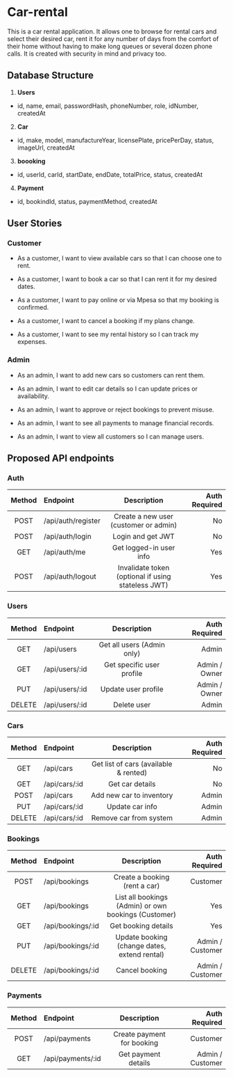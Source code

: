 # Car-rental

This is a car rental application. It allows one to browse for rental cars and select their desired car, rent it for any number of days from the comfort of their home without having to make long queues or several dozen phone calls. It is created with security in mind and privacy too.

## Database Structure

1. **Users**
- id, name, email, passwordHash, phoneNumber, role, idNumber, createdAt
2. **Car**
- id, make, model, manufactureYear, licensePlate, pricePerDay, status, imageUrl, createdAt
3. **boooking**
- id, userId, carId, startDate, endDate, totalPrice, status, createdAt
4. **Payment**
- id, bookindId, status, paymentMethod, createdAt

## User Stories

### Customer

- As a customer, I want to view available cars so that I can choose one to rent.

- As a customer, I want to book a car so that I can rent it for my desired dates.

- As a customer, I want to pay online or via Mpesa so that my booking is confirmed.

- As a customer, I want to cancel a booking if my plans change.

- As a customer, I want to see my rental history so I can track my expenses.

### Admin

- As an admin, I want to add new cars so customers can rent them.

- As an admin, I want to edit car details so I can update prices or availability.

- As an admin, I want to approve or reject bookings to prevent misuse.

- As an admin, I want to see all payments to manage financial records.

- As an admin, I want to view all customers so I can manage users.

## Proposed API endpoints
### Auth
Method|Endpoint|Description|Auth Required
| :-----: | :---------- | :---------: | ----------: |
POST	|/api/auth/register	|Create a new user (customer or admin)	|No
POST	|/api/auth/login	|Login and get JWT	|No
GET	|/api/auth/me	|Get logged-in user info	|Yes
POST	|/api/auth/logout	|Invalidate token (optional if using stateless JWT)	|Yes
### Users
Method	|Endpoint	|Description	|Auth Required
| :-----: | :---------- | :---------: | ----------: |
GET	|/api/users	|Get all users (Admin only)	|Admin
GET	|/api/users/:id	|Get specific user profile	|Admin / Owner
PUT	|/api/users/:id	|Update user profile	|Admin / Owner
DELETE	|/api/users/:id	|Delete user	|Admin
### Cars
Method	|Endpoint	|Description	|Auth Required
| :-----: | :---------- | :---------: | ----------: |
GET	|/api/cars|	Get list of cars (available & rented)	|No
GET	|/api/cars/:id	|Get car details	|No
POST|	/api/cars	|Add new car to inventory|	Admin
PUT	|/api/cars/:id	|Update car info	|Admin
DELETE|	/api/cars/:id|	Remove car from system	|Admin
### Bookings
Method|	Endpoint	|Description	|Auth Required
| :-----: | :---------- | :---------: | ----------: |
POST	|/api/bookings|	Create a booking (rent a car)	|Customer
GET	|/api/bookings	|List all bookings (Admin) or own bookings (Customer)	|Yes
GET	|/api/bookings/:id	|Get booking details	|Yes
PUT	|/api/bookings/:id	|Update booking (change dates, extend rental)	|Admin / Customer
DELETE|	/api/bookings/:id|	Cancel booking	|Admin / Customer
### Payments
Method|	Endpoint|	Description|	Auth Required
| :-----: | :---------- | :---------: | ----------: |
POST	|/api/payments	|Create payment for booking	|Customer
GET	|/api/payments/:id	|Get payment details	|Admin / Customer